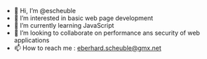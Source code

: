 - 👋 Hi, I’m @escheuble
- 👀 I’m interested in basic web page development
- 🌱 I’m currently learning JavaScript
- 💞️ I’m looking to collaborate on performance ans security of web applications
- 📫 How to reach me : eberhard.scheuble@gmx.net

<!---
escheuble/escheuble is a ✨ special ✨ repository because its `README.md` (this file) appears on your GitHub profile.
You can click the Preview link to take a look at your changes.
--->
